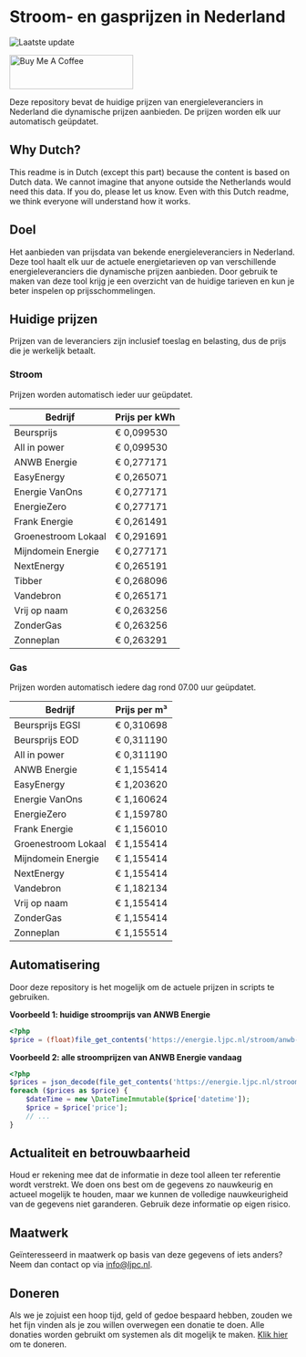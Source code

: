 # Stroom- en gasprijzen in Nederland

![Laatste update](https://img.shields.io/badge/laatste%20update-2025--08--15%2018%3A00%20CET-brightgreen)

<a href="https://www.buymeacoffee.com/Lars-" target="_blank"><img src="https://cdn.buymeacoffee.com/buttons/v2/default-orange.png" alt="Buy Me A Coffee" height="60" style="height: 60px !important;width: 217px !important;" ></a>

Deze repository bevat de huidige prijzen van energieleveranciers in Nederland die dynamische prijzen aanbieden. De prijzen worden elk uur automatisch geüpdatet.

## Why Dutch?

This readme is in Dutch (except this part) because the content is based on Dutch data. We cannot imagine that anyone outside the Netherlands would need this data. If you do, please let us know. Even with this Dutch readme, we think
everyone will understand how it works.

## Doel

Het aanbieden van prijsdata van bekende energieleveranciers in Nederland. Deze tool haalt elk uur de actuele energietarieven op van verschillende energieleveranciers die dynamische prijzen aanbieden. Door gebruik te maken van deze tool
krijg je een overzicht van de huidige tarieven en kun je beter inspelen op prijsschommelingen.

## Huidige prijzen

Prijzen van de leveranciers zijn inclusief toeslag en belasting, dus de prijs die je werkelijk betaalt.

### Stroom

Prijzen worden automatisch ieder uur geüpdatet.

 Bedrijf | Prijs per kWh 
---------|---------------
Beursprijs | € 0,099530
All in power | € 0,099530
ANWB Energie | € 0,277171
EasyEnergy | € 0,265071
Energie VanOns | € 0,277171
EnergieZero | € 0,277171
Frank Energie | € 0,261491
Groenestroom Lokaal | € 0,291691
Mijndomein Energie | € 0,277171
NextEnergy | € 0,265191
Tibber | € 0,268096
Vandebron | € 0,265171
Vrij op naam | € 0,263256
ZonderGas | € 0,263256
Zonneplan | € 0,263291


### Gas

Prijzen worden automatisch iedere dag rond 07.00 uur geüpdatet.

 Bedrijf | Prijs per m³ 
---------|--------------
Beursprijs EGSI | € 0,310698
Beursprijs EOD | € 0,311190
All in power | € 0,311190
ANWB Energie | € 1,155414
EasyEnergy | € 1,203620
Energie VanOns | € 1,160624
EnergieZero | € 1,159780
Frank Energie | € 1,156010
Groenestroom Lokaal | € 1,155414
Mijndomein Energie | € 1,155414
NextEnergy | € 1,155414
Vandebron | € 1,182134
Vrij op naam | € 1,155414
ZonderGas | € 1,155414
Zonneplan | € 1,155514


## Automatisering

Door deze repository is het mogelijk om de actuele prijzen in scripts te gebruiken.

**Voorbeeld 1: huidige stroomprijs van ANWB Energie**

```php
<?php
$price = (float)file_get_contents('https://energie.ljpc.nl/stroom/anwb-energie-nu.txt');

```

**Voorbeeld 2: alle stroomprijzen van ANWB Energie vandaag**

```php
<?php
$prices = json_decode(file_get_contents('https://energie.ljpc.nl/stroom/all-in-power-vandaag.json'),true);
foreach ($prices as $price) {
    $dateTime = new \DateTimeImmutable($price['datetime']);
    $price = $price['price'];
    // ...
}
```

## Actualiteit en betrouwbaarheid

Houd er rekening mee dat de informatie in deze tool alleen ter referentie wordt verstrekt. We doen ons best om de gegevens zo nauwkeurig en actueel mogelijk te houden, maar we kunnen de volledige nauwkeurigheid van de gegevens niet
garanderen. Gebruik deze informatie op eigen risico.

## Maatwerk

Geïnteresseerd in maatwerk op basis van deze gegevens of iets anders? Neem dan contact op
via [info@ljpc.nl](mailto:info@ljpc.nl?subject=Energie%20prijzen).

## Doneren

Als we je zojuist een hoop tijd, geld of gedoe bespaard hebben, zouden we het fijn vinden als je zou willen overwegen een
donatie te doen. Alle donaties worden gebruikt om systemen als dit mogelijk te
maken. [Klik hier](https://www.buymeacoffee.com/Lars-) om te doneren.
